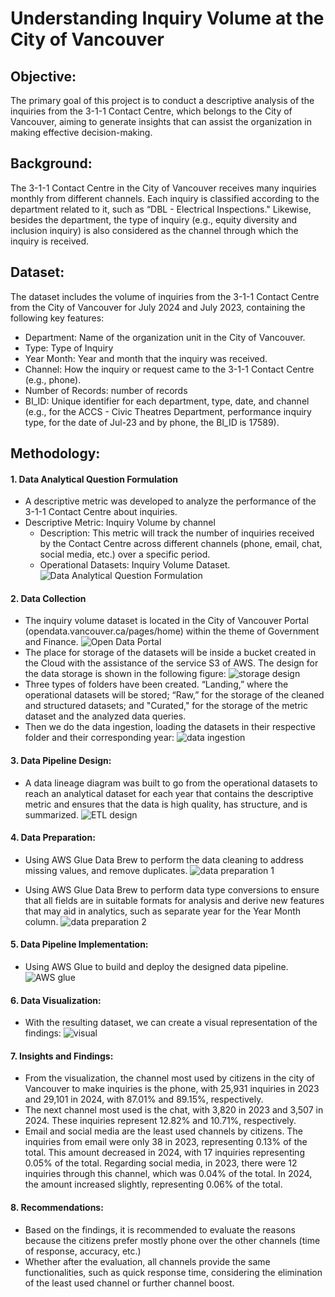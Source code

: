 # Understanding Inquiry Volume at the City of Vancouver
## Objective:
The primary goal of this project is to conduct a descriptive analysis of the inquiries from the 3-1-1 Contact Centre, which belongs to the City of Vancouver, aiming to generate insights that can assist the organization in making effective decision-making.
## Background:
The 3-1-1 Contact Centre in the City of Vancouver receives many inquiries monthly from different channels. Each inquiry is classified according to the department related to it, such as “DBL - Electrical Inspections." Likewise, besides the department, the type of inquiry (e.g., equity diversity and inclusion inquiry) is also considered as the channel through which the inquiry is received. 
## Dataset:
The dataset includes the volume of inquiries from the 3-1-1 Contact Centre from the City of Vancouver for July 2024 and July 2023, containing the following key features:
* Department: Name of the organization unit in the City of Vancouver.
* Type: Type of Inquiry
* Year Month: Year and month that the inquiry was received.
* Channel: How the inquiry or request came to the 3-1-1 Contact Centre (e.g., phone).
* Number of Records: number of records
* BI_ID: Unique identifier for each department, type, date, and channel (e.g., for the ACCS - Civic Theatres Department, performance inquiry type, for the date of Jul-23 and by phone, the BI_ID is 17589).

## Methodology:
#### 1. Data Analytical Question Formulation
* A descriptive metric was developed to analyze the performance of the 3-1-1 Contact Centre about inquiries.
* Descriptive Metric: Inquiry Volume by channel
  * Description: This metric will track the number of inquiries received by the Contact Centre across different channels (phone, email, chat, social media, etc.) over a specific period.
  * Operational Datasets: Inquiry Volume Dataset.
![Data Analytical Question Formulation](images/Question_formulation.png)

#### 2. Data Collection
*	The inquiry volume dataset is located in the City of Vancouver Portal (opendata.vancouver.ca/pages/home) within the theme of Government and Finance.
![Open Data Portal](images/open_data_portal.png)
* The place for storage of the datasets will be inside a bucket created in the Cloud with the assistance of the service S3 of AWS. The design for the data storage is shown in the following figure:
![storage design](images/storage_design_s3.png)
* Three types of folders have been created. “Landing,” where the operational datasets will be stored; “Raw,” for the storage of the cleaned and structured datasets; and "Curated," for the storage of the metric dataset and the analyzed data queries.
* Then we do the data ingestion, loading the datasets in their respective folder and their corresponding year:
![data ingestion](images/data_ingestion.png)

#### 3. Data Pipeline Design:
* A data lineage diagram was built to go from the operational datasets to reach an analytical dataset for each year that contains the descriptive metric and ensures that the data is high quality, has structure, and is summarized.
![ETL design](images/ETL_design.jpg)

#### 4. Data Preparation:
* Using AWS Glue Data Brew to perform the data cleaning to address missing values, and remove duplicates.
![data preparation 1](images/data_preparation_1.png)

*	Using AWS Glue Data Brew to perform data type conversions to ensure that all fields are in suitable formats for analysis and derive new features that may aid in analytics, such as separate year for the Year Month column.
![data preparation 2](images/data_preparation_2.png)

#### 5. Data Pipeline Implementation:
* Using AWS Glue to build and deploy the designed data pipeline.
![AWS glue](images/AWS_glue.png)

#### 6. Data Visualization:
* With the resulting dataset, we can create a visual representation of the findings:
![visual](images/visual.png)

#### 7. Insights and Findings:
* From the visualization, the channel most used by citizens in the city of Vancouver to make inquiries is the phone, with 25,931 inquiries in 2023 and 29,101 in 2024, with 87.01% and 89.15%, respectively.
* The next channel most used is the chat, with 3,820 in 2023 and 3,507 in 2024. These inquiries represent 12.82% and 10.71%, respectively.
* Email and social media are the least used channels by citizens. The inquiries from email were only 38 in 2023, representing 0.13% of the total. This amount decreased in 2024, with 17 inquiries representing 0.05% of the total. Regarding social media, in 2023, there were 12 inquiries through this channel, which was 0.04% of the total. In 2024, the amount increased slightly, representing 0.06% of the total.

#### 8. Recommendations:
* Based on the findings, it is recommended to evaluate the reasons because the citizens prefer mostly phone over the other channels (time of response, accuracy, etc.)
* Whether after the evaluation, all channels provide the same functionalities, such as quick response time, considering the elimination of the least used channel or further channel boost.


